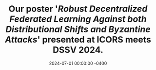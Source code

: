 ---
title: Our poster '<i><b>Robust Decentralized Federated Learning Against both Distributional Shifts and Byzantine Attacks</b></i>' presented at ICORS meets DSSV 2024.
date: 2024-07-01 00:00:00 -0400
---